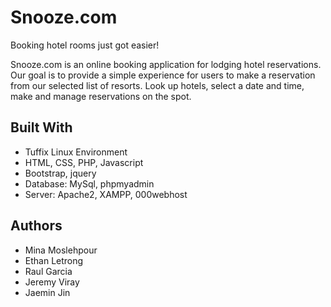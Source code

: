 # Snooze.com
 
Booking hotel rooms just got easier!

Snooze.com is an online booking application for lodging hotel reservations. Our goal is to provide a simple  experience for users to make a reservation from our selected list of resorts. Look up hotels, select a date and time, make and manage reservations on the spot.

## Built With

* Tuffix Linux Environment
* HTML, CSS, PHP, Javascript
* Bootstrap, jquery
* Database: MySql, phpmyadmin
* Server: Apache2, XAMPP, 000webhost



## Authors
* Mina Moslehpour
* Ethan Letrong
* Raul Garcia
* Jeremy Viray
* Jaemin Jin
